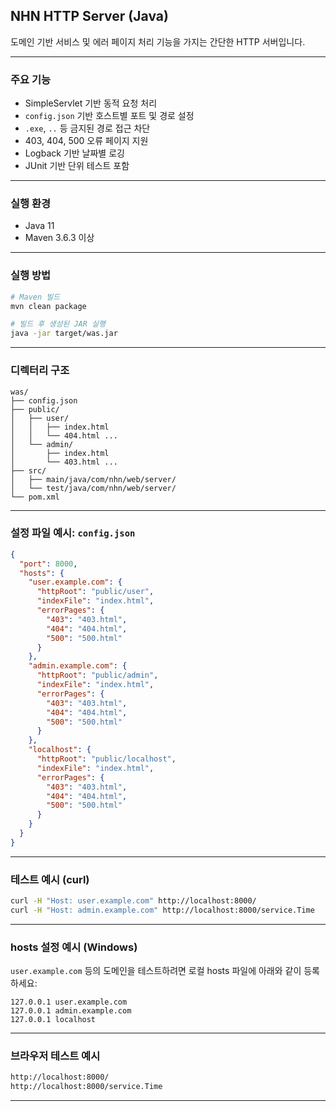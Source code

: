 ## NHN HTTP Server (Java)

도메인 기반 서비스 및 에러 페이지 처리 기능을 가지는 간단한 HTTP 서버입니다.

---

### 주요 기능

* SimpleServlet 기반 동적 요청 처리
* `config.json` 기반 호스트별 포트 및 경로 설정
* `.exe`, `..` 등 금지된 경로 접근 차단
* 403, 404, 500 오류 페이지 지원
* Logback 기반 날짜별 로깅
* JUnit 기반 단위 테스트 포함

---

### 실행 환경

* Java 11
* Maven 3.6.3 이상

---

### 실행 방법

```bash
# Maven 빌드
mvn clean package

# 빌드 후 생성된 JAR 실행
java -jar target/was.jar
```

---

### 디렉터리 구조

```
was/
├── config.json
├── public/
│   ├── user/
│   │   ├── index.html
│   │   └── 404.html ...
│   └── admin/
│       ├── index.html
│       └── 403.html ...
├── src/
│   ├── main/java/com/nhn/web/server/
│   └── test/java/com/nhn/web/server/
└── pom.xml
```

---

### 설정 파일 예시: `config.json`

```json
{
  "port": 8000,
  "hosts": {
    "user.example.com": {
      "httpRoot": "public/user",
      "indexFile": "index.html",
      "errorPages": {
        "403": "403.html",
        "404": "404.html",
        "500": "500.html"
      }
    },
    "admin.example.com": {
      "httpRoot": "public/admin",
      "indexFile": "index.html",
      "errorPages": {
        "403": "403.html",
        "404": "404.html",
        "500": "500.html"
      }
    },
    "localhost": {
      "httpRoot": "public/localhost",
      "indexFile": "index.html",
      "errorPages": {
        "403": "403.html",
        "404": "404.html",
        "500": "500.html"
      }
    }
  }
}
```

---

### 테스트 예시 (curl)

```bash
curl -H "Host: user.example.com" http://localhost:8000/
curl -H "Host: admin.example.com" http://localhost:8000/service.Time
```

---

### hosts 설정 예시 (Windows)

`user.example.com` 등의 도메인을 테스트하려면 로컬 hosts 파일에 아래와 같이 등록하세요:

```
127.0.0.1 user.example.com
127.0.0.1 admin.example.com
127.0.0.1 localhost
```

---

### 브라우저 테스트 예시

```bash
http://localhost:8000/
http://localhost:8000/service.Time
```

---
